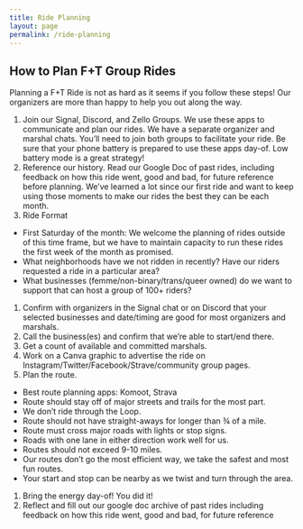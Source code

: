 ```yaml
---
title: Ride Planning
layout: page
permalink: /ride-planning
---
```

## How to Plan F+T Group Rides

Planning a F+T Ride is not as hard as it seems if you follow these steps! Our organizers are more than happy to help you out along the way.

1. Join our Signal, Discord, and Zello Groups.
We use these apps to communicate and plan our rides.
We have a separate organizer and marshal chats.
You’ll need to join both groups to facilitate your ride.
Be sure that your phone battery is prepared to use these apps day-of. Low battery mode is a great strategy!
1. Reference our history.
Read our Google Doc of past rides, including feedback on how this ride went, good and bad, for future reference before planning.
We’ve learned a lot since our first ride and want to keep using those moments to make our rides the best they can be each month.
1. Ride Format
- First Saturday of the month: We welcome the planning of rides outside of this time frame, but we have to maintain capacity to run these rides the first week of the month as promised.
- What neighborhoods have we not ridden in recently? Have our riders requested a ride in a particular area?
- What businesses (femme/non-binary/trans/queer owned) do we want to support that can host a group of 100+ riders?
1. Confirm with organizers in the Signal chat or on Discord that your selected businesses and date/timing are good for most organizers and marshals.
1. Call the business(es) and confirm that we’re able to start/end there.
1. Get a count of available and committed marshals.
1. Work on a Canva graphic to advertise the ride on Instagram/Twitter/Facebook/Strave/community group pages.
1. Plan the route.
- Best route planning apps: Komoot, Strava
- Route should stay off of major streets and trails for the most part.
- We don’t ride through the Loop.
- Route should not have straight-aways for longer than ¾ of a mile.
- Route must cross major roads with lights or stop signs.
- Roads with one lane in either direction work well for us.
- Routes should not exceed 9-10 miles.
- Our routes don’t go the most efficient way, we take the safest and most fun routes.
- Your start and stop can be nearby as we twist and turn through the area.
1. Bring the energy day-of! You did it!
1. Reflect and fill out our google doc archive of past rides including feedback on how this ride went, good and bad, for future reference
